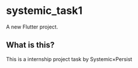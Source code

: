 # systemic_task1

A new Flutter project.

## What is this?

This is a internship project task by Systemic×Persist

